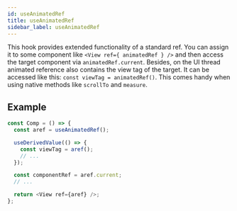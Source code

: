 ```yaml
---
id: useAnimatedRef
title: useAnimatedRef
sidebar_label: useAnimatedRef
---
```


This hook provides extended functionality of a standard ref. You can assign it to some component like `<View ref={ animatedRef } />` and then access the target component via `animatedRef.current`. Besides, on the UI thread animated reference also contains the view tag of the target. It can be accessed like this: `const viewTag = animatedRef()`. This comes handy when using native methods like `scrollTo` and `measure`.

## Example

```js
const Comp = () => {
  const aref = useAnimatedRef();

  useDerivedValue(() => {
    const viewTag = aref();
    // ...
  });

  const componentRef = aref.current;
  // ...

  return <View ref={aref} />;
};
```
